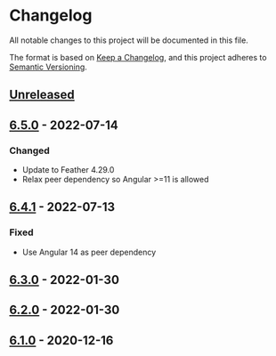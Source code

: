 # Changelog
All notable changes to this project will be documented in this file.

The format is based on [Keep a Changelog](https://keepachangelog.com/en/1.0.0/),
and this project adheres to [Semantic Versioning](https://semver.org/spec/v2.0.0.html).

## [Unreleased]

## [6.5.0] - 2022-07-14

### Changed
- Update to Feather 4.29.0
- Relax peer dependency so Angular >=11 is allowed 

## [6.4.1] - 2022-07-13

### Fixed
- Use Angular 14 as peer dependency

## [6.3.0] - 2022-01-30

## [6.2.0] - 2022-01-30

## [6.1.0] - 2020-12-16


[Unreleased]: https://github.com/michaelbazos/angular-feather/compare/6.5.0...HEAD
[6.5.0]: https://github.com/michaelbazos/angular-feather/compare/6.4.1...6.5.0
[6.4.1]: https://github.com/michaelbazos/angular-feather/compare/6.3.0...6.4.1
[6.3.0]: https://github.com/michaelbazos/angular-feather/compare/6.2.0...6.3.0
[6.2.0]: https://github.com/michaelbazos/angular-feather/compare/6.1.0...6.2.0
[6.1.0]: https://github.com/michaelbazos/angular-feather/releases/tag/6.1.0
